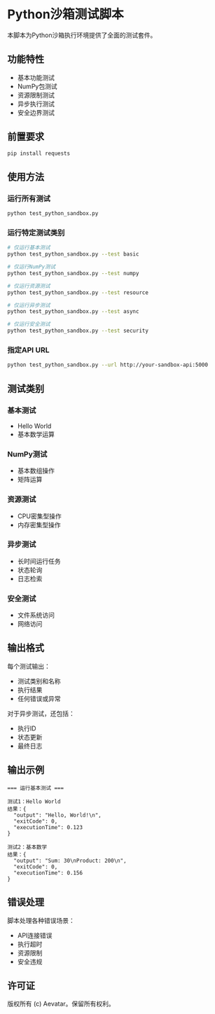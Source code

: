 # Python沙箱测试脚本

本脚本为Python沙箱执行环境提供了全面的测试套件。

## 功能特性

- 基本功能测试
- NumPy包测试
- 资源限制测试
- 异步执行测试
- 安全边界测试

## 前置要求

```bash
pip install requests
```

## 使用方法

### 运行所有测试

```bash
python test_python_sandbox.py
```

### 运行特定测试类别

```bash
# 仅运行基本测试
python test_python_sandbox.py --test basic

# 仅运行NumPy测试
python test_python_sandbox.py --test numpy

# 仅运行资源测试
python test_python_sandbox.py --test resource

# 仅运行异步测试
python test_python_sandbox.py --test async

# 仅运行安全测试
python test_python_sandbox.py --test security
```

### 指定API URL

```bash
python test_python_sandbox.py --url http://your-sandbox-api:5000
```

## 测试类别

### 基本测试
- Hello World
- 基本数学运算

### NumPy测试
- 基本数组操作
- 矩阵运算

### 资源测试
- CPU密集型操作
- 内存密集型操作

### 异步测试
- 长时间运行任务
- 状态轮询
- 日志检索

### 安全测试
- 文件系统访问
- 网络访问

## 输出格式

每个测试输出：
- 测试类别和名称
- 执行结果
- 任何错误或异常

对于异步测试，还包括：
- 执行ID
- 状态更新
- 最终日志

## 输出示例

```
=== 运行基本测试 ===

测试1：Hello World
结果：{
  "output": "Hello, World!\n",
  "exitCode": 0,
  "executionTime": 0.123
}

测试2：基本数学
结果：{
  "output": "Sum: 30\nProduct: 200\n",
  "exitCode": 0,
  "executionTime": 0.156
}
```

## 错误处理

脚本处理各种错误场景：
- API连接错误
- 执行超时
- 资源限制
- 安全违规

## 许可证

版权所有 (c) Aevatar。保留所有权利。